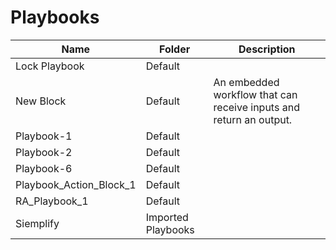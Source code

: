 # Playbooks
|Name|Folder|Description|
|----|------|-----------|
|Lock Playbook|Default||
|New Block|Default|An embedded workflow that can receive inputs and return an output.|
|Playbook-1|Default||
|Playbook-2|Default||
|Playbook-6|Default||
|Playbook_Action_Block_1|Default||
|RA_Playbook_1|Default||
|Siemplify|Imported Playbooks||
